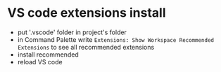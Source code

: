 # VS code extensions install 
- put '.vscode' folder in project's folder 
- in Command Palette write `Extensions: Show Workspace Recommended Extensions` to see all recommended extensions 
- install recommended 
- reload VS code 